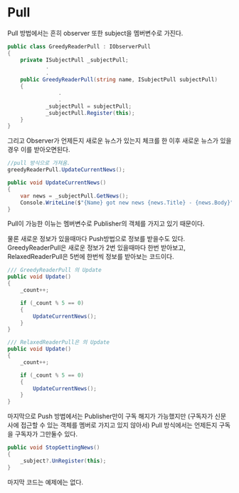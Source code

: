 # Pull
Pull 방법에서는 흔히 observer 또한 subject을 멤버변수로 가진다.
```cs
public class GreedyReaderPull : IObserverPull
{
    private ISubjectPull _subjectPull;
			.
			.
	public GreedyReaderPull(string name, ISubjectPull subjectPull)
	{
				.
				.
            _subjectPull = subjectPull;
            _subjectPull.Register(this);
    }
}
```

그리고 Observer가 언제든지 새로운 뉴스가 있는지 체크를 한 이후 새로운 뉴스가 있을경우 이를 받아오면된다.
```cs
//pull 방식으로 가져옴.
greedyReaderPull.UpdateCurrentNews();
```
```cs
public void UpdateCurrentNews()
{
    var news = _subjectPull.GetNews();
    Console.WriteLine($"{Name} got new news {news.Title} - {news.Body}");
}
```
Pull이 가능한 이뉴는 멤버변수로 Publisher의 객체를 가지고 있기 때문이다.

물론 새로운 정보가 있을때마다 Push방법으로 정보를 받을수도 있다.
GreedyReaderPull은 새로운 정보가 2번 있을때마다 한번 받아보고,
RelaxedReaderPull은 5번에 한번씩 정보를 받아보는 코드이다.
```cs
/// GreedyReaderPull 의 Update
public void Update()
{
    _count++;

    if (_count % 5 == 0)
    {
        UpdateCurrentNews();
    }
}

/// RelaxedReaderPull은 의 Update
public void Update()
{
    _count++;

    if (_count % 5 == 0)
    {
        UpdateCurrentNews();
    }
}
```

마지막으로 Push 방법에서는 Publisher만이 구독 해지가 가능했지만 (구독자가 신문사에 접근할 수 있는 객체를 멤버로 가지고 있지 않아서)
Pull 방식에서는 언제든지 구독을 구독자가 그만둘수 있다.
```cs
public void StopGettingNews()
{
    _subject?.UnRegister(this);
}
```
마지막 코드는 예제에는 없다.